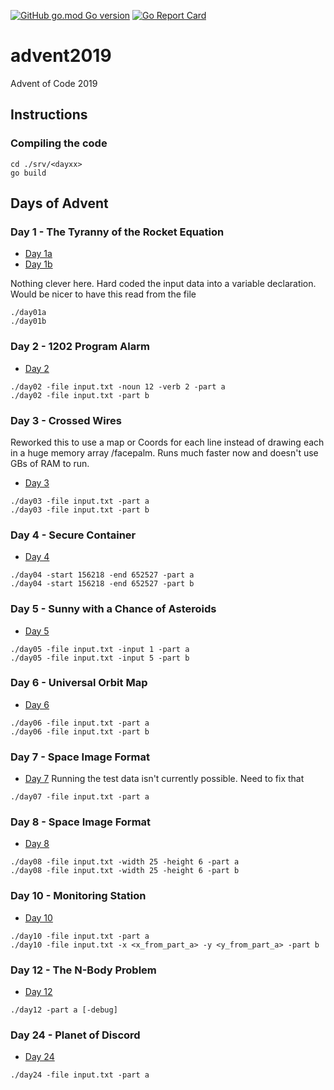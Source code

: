 [![GitHub go.mod Go version](https://img.shields.io/github/go-mod/go-version/notthehoople/advent2019?color=blueviolet)](https://golang.org/doc/go1.13) [![Go Report Card](https://goreportcard.com/badge/github.com/notthehoople/advent2019)](https://goreportcard.com/report/github.com/notthehoople/advent2019)

# advent2019
Advent of Code 2019

## Instructions

### Compiling the code

```
cd ./srv/<dayxx>
go build
```

## Days of Advent

### Day 1 - The Tyranny of the Rocket Equation

+ [Day 1a](src/day01/day01a.go)
+ [Day 1b](src/day01/day01b.go)

Nothing clever here. Hard coded the input data into a variable declaration. Would be nicer to have this read from the file
```
./day01a
./day01b
```

### Day 2 - 1202 Program Alarm

+ [Day 2](src/day02/day02.go)

```
./day02 -file input.txt -noun 12 -verb 2 -part a
./day02 -file input.txt -part b
```

### Day 3 - Crossed Wires
Reworked this to use a map or Coords for each line instead of drawing each in a huge memory array /facepalm. Runs much faster now and doesn't use GBs of RAM to run.
+ [Day 3](src/day03/day03.go)

```
./day03 -file input.txt -part a
./day03 -file input.txt -part b
```

### Day 4 - Secure Container

+ [Day 4](src/day04/day04.go)

```
./day04 -start 156218 -end 652527 -part a
./day04 -start 156218 -end 652527 -part b
```

### Day 5 - Sunny with a Chance of Asteroids

+ [Day 5](src/day05/day05.go)

```
./day05 -file input.txt -input 1 -part a
./day05 -file input.txt -input 5 -part b
```

### Day 6 - Universal Orbit Map

+ [Day 6](src/day06/day06.go)

```
./day06 -file input.txt -part a
./day06 -file input.txt -part b
```

### Day 7 - Space Image Format

+ [Day 7](src/day07/day07.go)
Running the test data isn't currently possible. Need to fix that
```
./day07 -file input.txt -part a
```

### Day 8 - Space Image Format

+ [Day 8](src/day08/day08.go)

```
./day08 -file input.txt -width 25 -height 6 -part a
./day08 -file input.txt -width 25 -height 6 -part b
```

### Day 10 - Monitoring Station

+ [Day 10](src/day10/day10.go)

```
./day10 -file input.txt -part a
./day10 -file input.txt -x <x_from_part_a> -y <y_from_part_a> -part b
```

### Day 12 - The N-Body Problem

+ [Day 12](src/day12/day12.go)

```
./day12 -part a [-debug]
```

### Day 24 - Planet of Discord

+ [Day 24](src/day24/day24.go)

```
./day24 -file input.txt -part a
```
